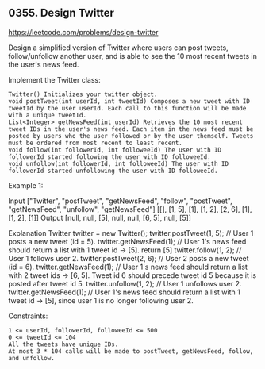 ## 0355. Design Twitter

https://leetcode.com/problems/design-twitter

Design a simplified version of Twitter where users can post tweets, follow/unfollow another user, and is able to see the 10 most recent tweets in the user's news feed.

Implement the Twitter class:


	Twitter() Initializes your twitter object.
	void postTweet(int userId, int tweetId) Composes a new tweet with ID tweetId by the user userId. Each call to this function will be made with a unique tweetId.
	List<Integer> getNewsFeed(int userId) Retrieves the 10 most recent tweet IDs in the user's news feed. Each item in the news feed must be posted by users who the user followed or by the user themself. Tweets must be ordered from most recent to least recent.
	void follow(int followerId, int followeeId) The user with ID followerId started following the user with ID followeeId.
	void unfollow(int followerId, int followeeId) The user with ID followerId started unfollowing the user with ID followeeId.



Example 1:

Input
["Twitter", "postTweet", "getNewsFeed", "follow", "postTweet", "getNewsFeed", "unfollow", "getNewsFeed"]
[[], [1, 5], [1], [1, 2], [2, 6], [1], [1, 2], [1]]
Output
[null, null, [5], null, null, [6, 5], null, [5]]

Explanation
Twitter twitter = new Twitter();
twitter.postTweet(1, 5); // User 1 posts a new tweet (id = 5).
twitter.getNewsFeed(1);  // User 1's news feed should return a list with 1 tweet id -> [5]. return [5]
twitter.follow(1, 2);    // User 1 follows user 2.
twitter.postTweet(2, 6); // User 2 posts a new tweet (id = 6).
twitter.getNewsFeed(1);  // User 1's news feed should return a list with 2 tweet ids -> [6, 5]. Tweet id 6 should precede tweet id 5 because it is posted after tweet id 5.
twitter.unfollow(1, 2);  // User 1 unfollows user 2.
twitter.getNewsFeed(1);  // User 1's news feed should return a list with 1 tweet id -> [5], since user 1 is no longer following user 2.



Constraints:


	1 <= userId, followerId, followeeId <= 500
	0 <= tweetId <= 104
	All the tweets have unique IDs.
	At most 3 * 104 calls will be made to postTweet, getNewsFeed, follow, and unfollow.

